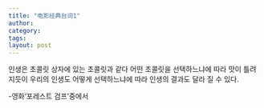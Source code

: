 ```yaml
---
title: "电影经典台词1"
author:
category: 
tags: 
layout: post
---
```

인생은 초콜릿 상자에 있는 초콜릿과 같다
어떤 초콜릿을 선택하느냐에 따라 맛이 틀려지듯이
우리의 인생도 어떻게 선택하느냐에 따라
인생의 결과도 달라 질 수 있다.

-영화‘포레스트 검프’중에서

